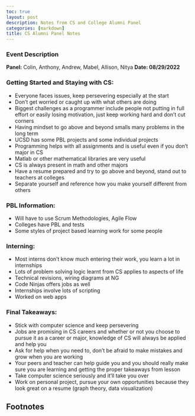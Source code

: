 ```yaml
---
toc: true
layout: post
description: Notes from CS and College Alumni Panel
categories: [markdown]
title: CS Alumni Panel Notes
---
```


### Event Description
**Panel:** Colin, Anthony, Andrew, Mabel, Allison, Nitya
**Date: 08/29/2022**

### Getting Started and Staying with CS: 
- Everyone faces issues, keep persevering especially at the start
- Don’t get worried or caught up with what others are doing
- Biggest challenges as a programmer include people not putting in full effort or easily losing motivation, just keep working hard and don’t cut corners
- Having mindset to go above and beyond smalls many problems in the long term
- UCSD has some PBL projects and some individual projects
- Programming helps with all assignments and is useful even if you don’t major in CS
- Matlab or other mathematical libraries are very useful
- CS is always present in math and other majors
- Have a resume prepared and try to go above and beyond, stand out to teachers at colleges
- Separate yourself and reference how you make yourself different from others

### PBL Information:
- Will have to use Scrum Methodologies, Agile Flow
- Colleges have PBL and tests
- Some styles of project based learning work for some people
 
### Interning:
- Most interns don’t know much entering their work, you learn a lot in internships
- Lots of problem solving logic learnt from CS applies to aspects of life
- Technical revisions, wiring diagrams at NG
- Code Ninjas offers jobs as well
- Internships involve lots of scripting 
- Worked on web apps


### Final Takeaways:
- Stick with computer science and keep persevering
- Jobs are promising in CS careers and whether or not you choose to pursue it as a career or major, knowledge of CS will always be applied and help you 
- Ask for help when you need to, don’t be afraid to make mistakes and grow when you are working
- Your peers and teacher can help guide you and you should really make sure you are learning and getting the proper takeaways from lesson
- Take computer science seriously and it’ll take you over
- Work on personal project, pursue your own opportunities because they look great on a resume (graph theory, data visualization)

## Footnotes

[^1]: Any questions? Feel free to reach out!

